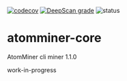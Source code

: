 [![codecov](https://codecov.io/gh/atomminer/atomminer-core/branch/main/graph/badge.svg?token=VKR5EJUC0W)](https://codecov.io/gh/atomminer/atomminer-core) [![DeepScan grade](https://deepscan.io/api/teams/12301/projects/15495/branches/310411/badge/grade.svg)](https://deepscan.io/dashboard#view=project&tid=12301&pid=15495&bid=310411) ![status](https://img.shields.io/badge/status-huge%20mess-orange)

# atomminer-core

AtomMiner cli miner 1.1.0 

work-in-progress
